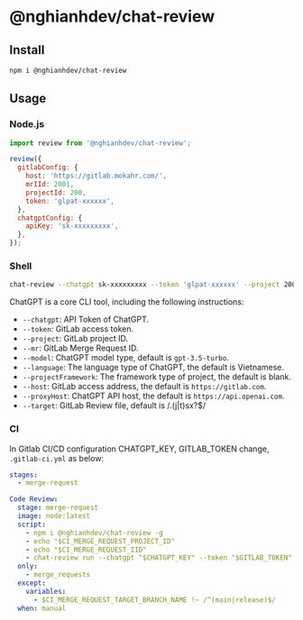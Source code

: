# @nghianhdev/chat-review

## Install

```sh
npm i @nghianhdev/chat-review
```

## Usage

### Node.js

```js
import review from '@nghianhdev/chat-review';

review({
  gitlabConfig: {
    host: 'https://gitlab.mokahr.com/',
    mrIId: 2001,
    projectId: 200,
    token: 'glpat-xxxxxx',
  },
  chatgptConfig: {
    apiKey: 'sk-xxxxxxxxx',
  },
});
```

### Shell

```sh
chat-review --chatgpt sk-xxxxxxxxx --token 'glpat-xxxxxx' --project 200 --mr 2001
```

ChatGPT is a core CLI tool, including the following instructions:

- `--chatgpt`: API Token of ChatGPT.
- `--token`: GitLab access token.
- `--project`: GitLab project ID.
- `--mr`: GitLab Merge Request ID.
- `--model`: ChatGPT model type, default is `gpt-3.5-turbo`.
- `--language`: The language type of ChatGPT, the default is Vietnamese.
- `--projectFramework`: The framework type of project, the default is blank.
- `--host`: GitLab access address, the default is `https://gitlab.com`.
- `--proxyHost`: ChatGPT API host, the default is `https://api.openai.com`.
- `--target`: GitLab Review file, default is /\.(j|t)sx?$/

### CI

In Gitlab CI/CD configuration CHATGPT_KEY, GITLAB_TOKEN change, `.gitlab-ci.yml` as below:

```yml
stages:
  - merge-request

Code Review:
  stage: merge-request
  image: node:latest
  script:
    - npm i @nghianhdev/chat-review -g
    - echo "$CI_MERGE_REQUEST_PROJECT_ID" 
    - echo "$CI_MERGE_REQUEST_IID"
    - chat-review run --chatgpt "$CHATGPT_KEY" --token "$GITLAB_TOKEN" --project "$CI_MERGE_REQUEST_PROJECT_ID" --mr "$CI_MERGE_REQUEST_IID"
  only:
    - merge_requests
  except:
    variables:
      - $CI_MERGE_REQUEST_TARGET_BRANCH_NAME !~ /^(main|release)$/
  when: manual
```

